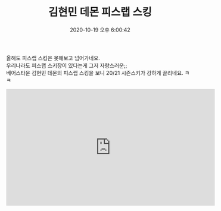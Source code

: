 ﻿---
layout: post
title:  "김현민 데몬 피스랩 스킹"
date:   2020-10-19 오후 6:00:42
#image:  '/assets/img/01.jpg'
#tags:   
---

올해도 피스랩 스킹은 못해보고 넘어가네요.<br>
우리나라도 피스랩 스키장이 있다는게 그저 자랑스러운;; <br>
베어스타운 김현민 데몬의 피스랩 스킹을 보니 20/21 시즌스키가 강하게 끌리네요. ㅋㅋ <br>

<iframe src="https://www.facebook.com/plugins/video.php?height=314&href=https%3A%2F%2Fwww.facebook.com%2Fski3736%2Fvideos%2F3251210861601313%2F&show_text=false&width=560" width="560" height="314" style="border:none;overflow:hidden" scrolling="no" frameborder="0" allowTransparency="true" allow="encrypted-media" allowFullScreen="true"></iframe>